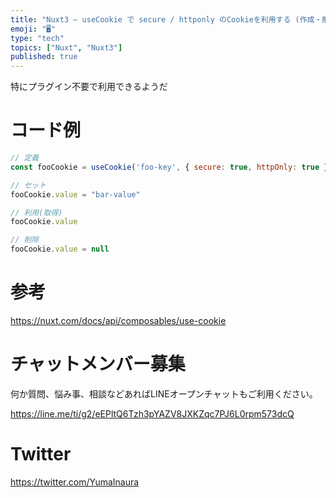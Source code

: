 ```yaml
---
title: "Nuxt3 – useCookie で secure / httponly のCookieを利用する (作成・削除)"
emoji: "🖥"
type: "tech"
topics: ["Nuxt", "Nuxt3"]
published: true
---
```


特にプラグイン不要で利用できるようだ

# コード例

```js
// 定義
const fooCookie = useCookie('foo-key', { secure: true, httpOnly: true })

// セット
fooCookie.value = "bar-value"

// 利用(取得)
fooCookie.value

// 削除
fooCookie.value = null
```

# 参考

https://nuxt.com/docs/api/composables/use-cookie


# チャットメンバー募集


何か質問、悩み事、相談などあればLINEオープンチャットもご利用ください。

https://line.me/ti/g2/eEPltQ6Tzh3pYAZV8JXKZqc7PJ6L0rpm573dcQ


# Twitter

https://twitter.com/YumaInaura

